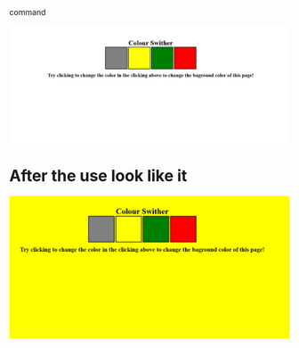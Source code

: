 <!-- port use the name the moblie  -->command 
 <!-- ipconfig -->

![Alt Text](assets/image.png)


# After the use look like it 
![Alt Text](assets/image1.png)

 



  
